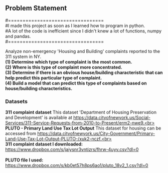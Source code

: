 ## Problem Statement

#=================================<br>
#I made this project as soon as I learned how to program in python.<br>
#A lot of the code is inefficient since I didn't knew a lot of functions, numpy and pandas.<br>
#=================================<br>

Analyze non-emergency 'Housing and Building' complaints reported to the 311 system in NY.<br>
__(1) Determine which type of complaint is the most common.<br>
(2) Where is this type of complaint more concentrated.<br>
(3) Determine if there is an obvious house/building characteristic that can help predict this particular type of complaint.<br>
(4) Build a model that can predict this type of complaints based on house/building characteristics.__

### Datasets

__311 complaint dataset__
This dataset 'Department of Housing Preservation and Development' is available at https://data.cityofnewyork.us/Social-Services/311-Service-Requests-from-2010-to-Present/erm2-nwe9.<br>
<br>
__PLUTO - Primary Land Use Tax Lot Output__
This dataset for housing can be accessed from https://data.cityofnewyork.us/City-Government/Primary-Land-Use-Tax-Lot-Output-PLUTO-/xuk2-nczf.<br>
<br>
__311 complaint dataset I downloaded:__<br>
https://www.dropbox.com/s/jaiysnr3vntizrs/fhrw-4uyv.csv?dl=0<br>
<br>
__PLUTO file I used:__<br>
https://www.dropbox.com/s/kb0et57h8ps6ao1/pluto_18v2_1.csv?dl=0<br>
